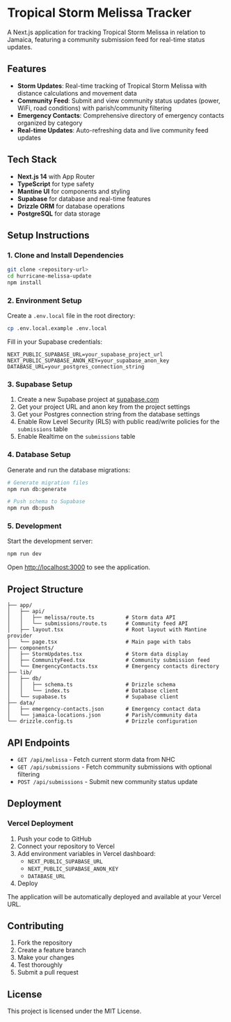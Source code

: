 # Tropical Storm Melissa Tracker

A Next.js application for tracking Tropical Storm Melissa in relation to Jamaica, featuring a community submission feed for real-time status updates.

## Features

- **Storm Updates**: Real-time tracking of Tropical Storm Melissa with distance calculations and movement data
- **Community Feed**: Submit and view community status updates (power, WiFi, road conditions) with parish/community filtering
- **Emergency Contacts**: Comprehensive directory of emergency contacts organized by category
- **Real-time Updates**: Auto-refreshing data and live community feed updates

## Tech Stack

- **Next.js 14** with App Router
- **TypeScript** for type safety
- **Mantine UI** for components and styling
- **Supabase** for database and real-time features
- **Drizzle ORM** for database operations
- **PostgreSQL** for data storage

## Setup Instructions

### 1. Clone and Install Dependencies

```bash
git clone <repository-url>
cd hurricane-melissa-update
npm install
```

### 2. Environment Setup

Create a `.env.local` file in the root directory:

```bash
cp .env.local.example .env.local
```

Fill in your Supabase credentials:

```env
NEXT_PUBLIC_SUPABASE_URL=your_supabase_project_url
NEXT_PUBLIC_SUPABASE_ANON_KEY=your_supabase_anon_key
DATABASE_URL=your_postgres_connection_string
```

### 3. Supabase Setup

1. Create a new Supabase project at [supabase.com](https://supabase.com)
2. Get your project URL and anon key from the project settings
3. Get your Postgres connection string from the database settings
4. Enable Row Level Security (RLS) with public read/write policies for the `submissions` table
5. Enable Realtime on the `submissions` table

### 4. Database Setup

Generate and run the database migrations:

```bash
# Generate migration files
npm run db:generate

# Push schema to Supabase
npm run db:push
```

### 5. Development

Start the development server:

```bash
npm run dev
```

Open [http://localhost:3000](http://localhost:3000) to see the application.

## Project Structure

```
├── app/
│   ├── api/
│   │   ├── melissa/route.ts          # Storm data API
│   │   └── submissions/route.ts      # Community feed API
│   ├── layout.tsx                    # Root layout with Mantine provider
│   └── page.tsx                      # Main page with tabs
├── components/
│   ├── StormUpdates.tsx              # Storm data display
│   ├── CommunityFeed.tsx             # Community submission feed
│   └── EmergencyContacts.tsx         # Emergency contacts directory
├── lib/
│   ├── db/
│   │   ├── schema.ts                 # Drizzle schema
│   │   └── index.ts                  # Database client
│   └── supabase.ts                   # Supabase client
├── data/
│   ├── emergency-contacts.json       # Emergency contact data
│   └── jamaica-locations.json        # Parish/community data
└── drizzle.config.ts                 # Drizzle configuration
```

## API Endpoints

- `GET /api/melissa` - Fetch current storm data from NHC
- `GET /api/submissions` - Fetch community submissions with optional filtering
- `POST /api/submissions` - Submit new community status update

## Deployment

### Vercel Deployment

1. Push your code to GitHub
2. Connect your repository to Vercel
3. Add environment variables in Vercel dashboard:
   - `NEXT_PUBLIC_SUPABASE_URL`
   - `NEXT_PUBLIC_SUPABASE_ANON_KEY`
   - `DATABASE_URL`
4. Deploy

The application will be automatically deployed and available at your Vercel URL.

## Contributing

1. Fork the repository
2. Create a feature branch
3. Make your changes
4. Test thoroughly
5. Submit a pull request

## License

This project is licensed under the MIT License.